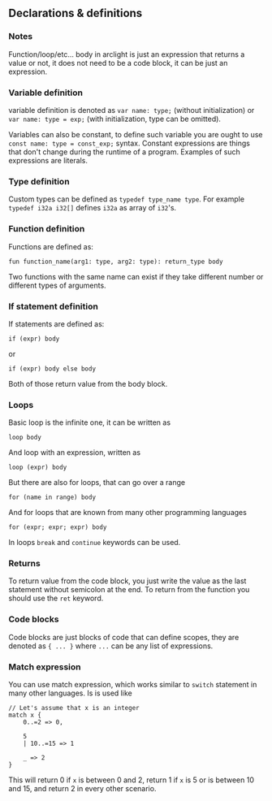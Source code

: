 ## Declarations & definitions

### Notes

Function/loop/etc... body in arclight is just an expression that returns a value or not, it does not need to be a code block, it can be just an expression.

### Variable definition

variable definition is denoted as `var name: type;` (without initialization)
or `var name: type = exp;` (with initialization, type can be omitted).

Variables can also be constant, to define such variable you are ought to use `const name: type = const_exp;` syntax. Constant expressions are things that don't change during the runtime of a program. Examples of such expressions are literals.

### Type definition

Custom types can be defined as `typedef type_name type`. For example `typedef i32a i32[]` defines `i32a` as array of `i32`\'s.

### Function definition

Functions are defined as:

```
fun function_name(arg1: type, arg2: type): return_type body
```

Two functions with the same name can exist if they take different number or different types of arguments.

### If statement definition

If statements are defined as:

```
if (expr) body
```

or

```
if (expr) body else body
```

Both of those return value from the body block.

### Loops

Basic loop is the infinite one, it can be written as

```
loop body
```

And loop with an expression, written as

```
loop (expr) body
```

But there are also for loops, that can go over a range

```
for (name in range) body
```

And for loops that are known from many other programming languages

```
for (expr; expr; expr) body
```

In loops `break` and `continue` keywords can be used.

### Returns

To return value from the code block, you just write the value as the last statement without semicolon at the end. To return from the function you should use the `ret` keyword.

### Code blocks

Code blocks are just blocks of code that can define scopes, they are denoted as `{ ... }` where `...` can be any list of expressions.

### Match expression

You can use match expression, which works similar to `switch` statement in many other languages. Is is used like

```
// Let's assume that x is an integer
match x {
    0..=2 => 0,

    5
    | 10..=15 => 1

    _ => 2
}
```

This will return 0 if `x` is between 0 and 2, return 1 if `x` is 5 or is between 10 and 15, and return 2 in every other scenario.
